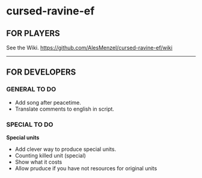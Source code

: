 # cursed-ravine-ef
## FOR PLAYERS
See the Wiki.
https://github.com/AlesMenzel/cursed-ravine-ef/wiki

***
## FOR DEVELOPERS

### GENERAL TO DO
* Add song after peacetime.
* Translate comments to english in script.

### SPECIAL TO DO

**Special units**
* Add clever way to produce special units.
* Counting killed unit (special)
* Show what it costs
* Allow pruduce if you have not resources for original units
